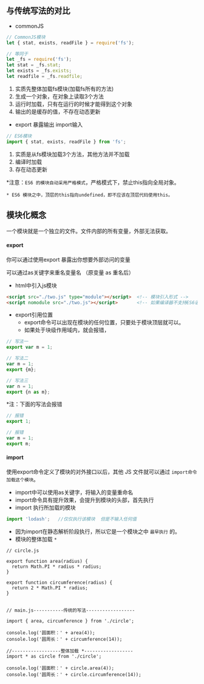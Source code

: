 ## 与传统写法的对比
* commonJS
```js
// CommonJS模块
let { stat, exists, readFile } = require('fs');

// 等同于
let _fs = require('fs');
let stat = _fs.stat;
let exists = _fs.exists;
let readfile = _fs.readfile;
```
1. 实质先整体加载fs模块(加载fs所有的方法)
2. 生成一个对象，在对象上读取3个方法
3. 运行时加载，只有在运行的时候才能得到这个对象
4. 输出的是缓存的值，不存在动态更新

* export 暴露输出   import输入
```js
// ES6模块
import { stat, exists, readFile } from 'fs';
```
1. 实质是从fs模块加载3个方法，其他方法并不加载
2. 编译时加载
3. 存在动态更新

*注意：``ES6 的模块自动采用严格模式``，严格模式下，禁止this指向全局对象。

    * ES6 模块之中，顶层的this指向undefined，即不应该在顶层代码使用this。

## 模块化概念

一个模块就是一个独立的文件。文件内部的所有变量，外部无法获取。

#### export
你可以通过使用export 暴露出你想要外部访问的变量

可以通过as关键字来重名变量名 （原变量 as 重名后）

* html中引入js模块
```html
<script src="./two.js" type="module"></script>  <!-- 模块引入形式 -->
<script nomodule src="./two.js"></script>       <!-- 如果编译器不支持ES6语法将转化为ES5编译 -->
```

* export引用位置
    *  export命令可以出现在模块的任何位置，只要处于模块顶层就可以。
    *  如果处于块级作用域内，就会报错，
```js
// 写法一
export var m = 1;

// 写法二
var m = 1;
export {m};

// 写法三
var n = 1;
export {n as m};
```
*注：下面的写法会报错
```js
// 报错
export 1;

// 报错
var m = 1;
export m;
```

#### import 

使用export命令定义了模块的对外接口以后，其他 JS 文件就可以通过 ``import命令加载这个模块``。

* import中可以使用as关键字，将输入的变量重命名
* import命令具有提升效果，会提升到模块的头部，首先执行
* import 执行所加载的模块
```js
import 'lodash';   //仅仅执行该模块  但是不输入任何值
```
* 因为import在静态解析阶段执行，所以它是一个模块之中 ``最早执行`` 的。
* 模块的整体加载 ``*``
```
// circle.js

export function area(radius) {
  return Math.PI * radius * radius;
}

export function circumference(radius) {
  return 2 * Math.PI * radius;
}


// main.js-----------传统的写法------------------

import { area, circumference } from './circle';

console.log('圆面积：' + area(4));
console.log('圆周长：' + circumference(14));

//------------------整体加载 *------------------
import * as circle from './circle';

console.log('圆面积：' + circle.area(4));
console.log('圆周长：' + circle.circumference(14));
```